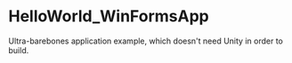 # HelloWorld_WinFormsApp
Ultra-barebones application example, which doesn't need Unity in order to build.
